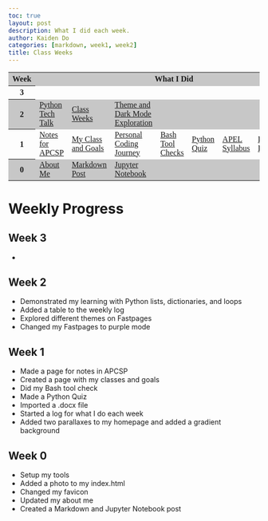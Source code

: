 ```yaml
---
toc: true
layout: post
description: What I did each week.
author: Kaiden Do
categories: [markdown, week1, week2]
title: Class Weeks
---
```

<html>
<head>
<style>
table {
  font-family: Times New Roman, sans-serif;
  border-collapse: collapse;
  width: 100%;
}

td, th {
  border: 3px solid black;
  text-align: left;
  padding: 8px;
}

tr:nth-child(even) {
  background-color: #9aa1a6;
}
tr:nth-child(odd) {
  background-color: #c7c7c7;
}
</style>
</head>
<body>

<table>
  <tr>
    <th>Week</th>
    <th colspan="8">What I Did</th>
  </tr>
  <tr>
    <th>3</th>
    <td></td>
    <td></td>
    <td></td>
    <td></td>
    <td></td>
    <td></td>
    <td></td>
    <td></td>
    <td></td>
  </tr>
  <tr>
    <th>2</th>
    <td><a href="https://kaiden-dough.github.io/fastpages/python/week2/2022/09/04/python_lists.html">Python Tech Talk</a></td>
    <td><a href="https://kaiden-dough.github.io/fastpages/_pages/04_class-weeks.html">Class Weeks</a></td>
    <td><a href="">Theme and Dark Mode Exploration</a></td>
    <td></td>
    <td></td>
    <td></td>
    <td></td>
    <td></td>
    <td></td>
  </tr>
  <tr>
    <th>1</th>
    <td><a href="https://kaiden-dough.github.io/fastpages/_pages/02_notes.html">Notes for APCSP</a></td>
    <td><a href="https://kaiden-dough.github.io/fastpages/jupyter/2022/08/28/myclassesandgoals.html">My Class and Goals</a></td>
    <td><a href="https://kaiden-dough.github.io/fastpages/jupyter/2022/08/27/mycodingjourney.html">Personal Coding Journey</a></td>
    <td><a href="https://kaiden-dough.github.io/fastpages/bash/2022/08/27/bashtoolcheck.html">Bash Tool Checks</a></td>
    <td><a href="https://kaiden-dough.github.io/fastpages/python/2022/08/26/Python-Hacks.html">Python Quiz</a></td>
    <td><a href="https://kaiden-dough.github.io/fastpages/2022/08/25/APEL-syllabus.html">APEL Syllabus</a></td>
    <td><a href="https://kaiden-dough.github.io/fastpages/markdown/dnhs/2022/08/25/delnortehighschool.html">DNHS Info</a></td>
    <td><a href="https://kaiden-dough.github.io/fastpages/_pages/04_class-weeks.html">Class Weeks</a></td>
    <td><a href="https://kaiden-dough.github.io/fastpages/">Homepage Customization</a></td>
  </tr>
  <tr>
    <th>0</th>
    <td><a href="https://kaiden-dough.github.io/fastpages/about/">About Me</a></td>
    <td><a href="https://kaiden-dough.github.io/fastpages/markdown/2022/08/21/myfirstmarkdownpost.html">Markdown Post</a></td>
    <td><a href="https://kaiden-dough.github.io/fastpages/jupyter/2022/08/21/firstjupyternotebook.html">Jupyter Notebook</a></td>
    <td></td>
    <td></td>
    <td></td>
    <td></td>
    <td></td>
    <td></td>
  </tr>
</table>

</body>
</html>

# Weekly Progress
## Week 3
- 
## Week 2
- Demonstrated my learning with Python lists, dictionaries, and loops
- Added a table to the weekly log
- Explored different themes on Fastpages
- Changed my Fastpages to purple mode

## Week 1
- Made a page for notes in APCSP
- Created a page with my classes and goals
- Did my Bash tool check
- Made a Python Quiz
- Imported a .docx file
- Started a log for what I do each week
- Added two parallaxes to my homepage and added a gradient background

## Week 0
- Setup my tools
- Added a photo to my index.html
- Changed my favicon
- Updated my about me
- Created a Markdown and Jupyter Notebook post